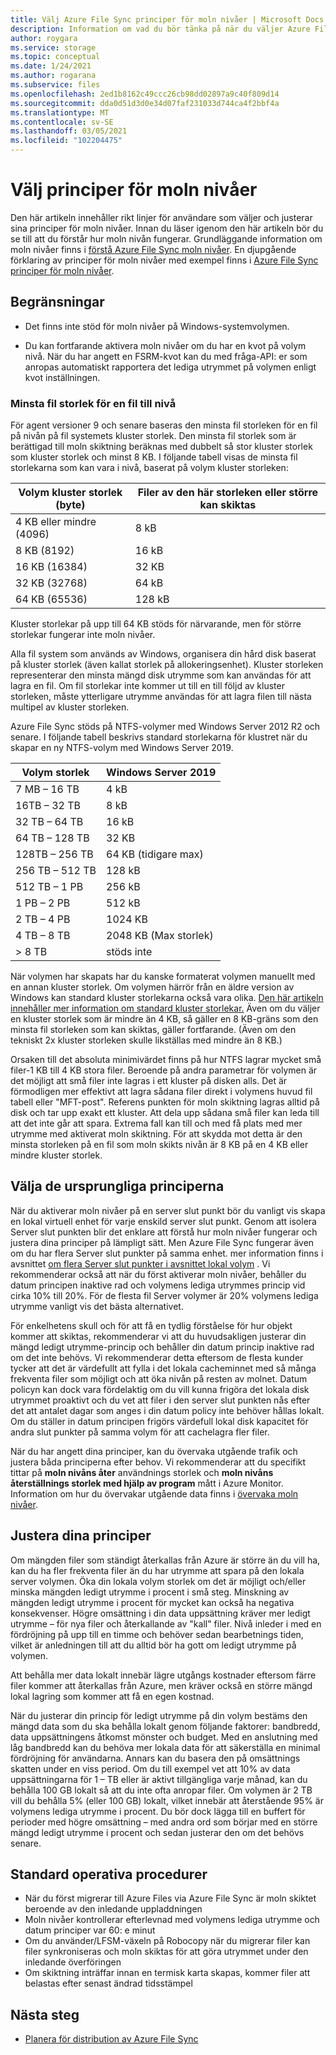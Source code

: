 ```yaml
---
title: Välj Azure File Sync principer för moln nivåer | Microsoft Docs
description: Information om vad du bör tänka på när du väljer Azure File Sync principer för moln nivåer.
author: roygara
ms.service: storage
ms.topic: conceptual
ms.date: 1/24/2021
ms.author: rogarana
ms.subservice: files
ms.openlocfilehash: 2ed1b8162c49ccc26cb98dd02897a9c40f809d14
ms.sourcegitcommit: dda0d51d3d0e34d07faf231033d744ca4f2bbf4a
ms.translationtype: MT
ms.contentlocale: sv-SE
ms.lasthandoff: 03/05/2021
ms.locfileid: "102204475"
---
```

# <a name="choose-cloud-tiering-policies"></a>Välj principer för moln nivåer

Den här artikeln innehåller rikt linjer för användare som väljer och justerar sina principer för moln nivåer. Innan du läser igenom den här artikeln bör du se till att du förstår hur moln nivån fungerar. Grundläggande information om moln nivåer finns i [förstå Azure File Sync moln nivåer](storage-sync-cloud-tiering-overview.md). En djupgående förklaring av principer för moln nivåer med exempel finns i [Azure File Sync principer för moln nivåer](storage-sync-cloud-tiering-policy.md).

## <a name="limitations"></a>Begränsningar
- Det finns inte stöd för moln nivåer på Windows-systemvolymen.

- Du kan fortfarande aktivera moln nivåer om du har en kvot på volym nivå. När du har angett en FSRM-kvot kan du med fråga-API: er som anropas automatiskt rapportera det lediga utrymmet på volymen enligt kvot inställningen. 

### <a name="minimum-file-size-for-a-file-to-tier"></a>Minsta fil storlek för en fil till nivå

För agent versioner 9 och senare baseras den minsta fil storleken för en fil på nivån på fil systemets kluster storlek. Den minsta fil storlek som är berättigad till moln skiktning beräknas med dubbelt så stor kluster storlek som kluster storlek och minst 8 KB. I följande tabell visas de minsta fil storlekarna som kan vara i nivå, baserat på volym kluster storleken:

|Volym kluster storlek (byte) |Filer av den här storleken eller större kan skiktas  |
|----------------------------|---------|
|4 KB eller mindre (4096)      | 8 kB    |
|8 KB (8192)                 | 16 kB   |
|16 KB (16384)               | 32 KB   |
|32 KB (32768)               | 64 kB   |
|64 KB (65536)    | 128 kB  |

Kluster storlekar på upp till 64 KB stöds för närvarande, men för större storlekar fungerar inte moln nivåer.

Alla fil system som används av Windows, organisera din hård disk baserat på kluster storlek (även kallat storlek på allokeringsenhet). Kluster storleken representerar den minsta mängd disk utrymme som kan användas för att lagra en fil. Om fil storlekar inte kommer ut till en till följd av kluster storleken, måste ytterligare utrymme användas för att lagra filen till nästa multipel av kluster storleken.

Azure File Sync stöds på NTFS-volymer med Windows Server 2012 R2 och senare. I följande tabell beskrivs standard storlekarna för klustret när du skapar en ny NTFS-volym med Windows Server 2019.

|Volym storlek    |Windows Server 2019             |
|---------------|--------------------------------|
|7 MB – 16 TB   | 4 kB                |
|16TB – 32 TB   | 8 kB                |
|32 TB – 64 TB   | 16 kB               |
|64 TB – 128 TB  | 32 KB               |
|128TB – 256 TB | 64 KB (tidigare max) |
|256 TB – 512 TB| 128 kB              |
|512 TB – 1 PB  | 256 kB              |
|1 PB – 2 PB    | 512 kB              |
|2 TB – 4 PB    | 1024 KB             |
|4 TB – 8 TB    | 2048 KB (Max storlek)  |
|> 8 TB         | stöds inte       |

När volymen har skapats har du kanske formaterat volymen manuellt med en annan kluster storlek. Om volymen härrör från en äldre version av Windows kan standard kluster storlekarna också vara olika. [Den här artikeln innehåller mer information om standard kluster storlekar.](https://support.microsoft.com/help/140365/default-cluster-size-for-ntfs-fat-and-exfat) Även om du väljer en kluster storlek som är mindre än 4 KB, så gäller en 8 KB-gräns som den minsta fil storleken som kan skiktas, gäller fortfarande. (Även om den tekniskt 2x kluster storleken skulle likställas med mindre än 8 KB.)

Orsaken till det absoluta minimivärdet finns på hur NTFS lagrar mycket små filer-1 KB till 4 KB stora filer. Beroende på andra parametrar för volymen är det möjligt att små filer inte lagras i ett kluster på disken alls. Det är förmodligen mer effektivt att lagra sådana filer direkt i volymens huvud fil tabell eller "MFT-post". Referens punkten för moln skiktning lagras alltid på disk och tar upp exakt ett kluster. Att dela upp sådana små filer kan leda till att det inte går att spara. Extrema fall kan till och med få plats med mer utrymme med aktiverat moln skiktning. För att skydda mot detta är den minsta storleken på en fil som moln skikts nivån är 8 KB på en 4 KB eller mindre kluster storlek. 

## <a name="selecting-your-initial-policies"></a>Välja de ursprungliga principerna

När du aktiverar moln nivåer på en server slut punkt bör du vanligt vis skapa en lokal virtuell enhet för varje enskild server slut punkt. Genom att isolera Server slut punkten blir det enklare att förstå hur moln nivåer fungerar och justera dina principer på lämpligt sätt. Men Azure File Sync fungerar även om du har flera Server slut punkter på samma enhet. mer information finns i avsnittet [om flera Server slut punkter i avsnittet lokal volym](storage-sync-cloud-tiering-policy.md#multiple-server-endpoints-on-a-local-volume) . Vi rekommenderar också att när du först aktiverar moln nivåer, behåller du datum principen inaktive rad och volymens lediga utrymmes princip vid cirka 10% till 20%. För de flesta fil Server volymer är 20% volymens lediga utrymme vanligt vis det bästa alternativet.

För enkelhetens skull och för att få en tydlig förståelse för hur objekt kommer att skiktas, rekommenderar vi att du huvudsakligen justerar din mängd ledigt utrymme-princip och behåller din datum princip inaktive rad om det inte behövs. Vi rekommenderar detta eftersom de flesta kunder tycker att det är värdefullt att fylla i det lokala cacheminnet med så många frekventa filer som möjligt och att öka nivån på resten av molnet. Datum policyn kan dock vara fördelaktig om du vill kunna frigöra det lokala disk utrymmet proaktivt och du vet att filer i den server slut punkten nås efter det att antalet dagar som anges i din datum policy inte behöver hållas lokalt. Om du ställer in datum principen frigörs värdefull lokal disk kapacitet för andra slut punkter på samma volym för att cachelagra fler filer.

När du har angett dina principer, kan du övervaka utgående trafik och justera båda principerna efter behov. Vi rekommenderar att du specifikt tittar på **moln nivåns åter** användnings storlek och **moln nivåns återställnings storlek med hjälp av program** mått i Azure Monitor. Information om hur du övervakar utgående data finns i [övervaka moln nivåer](storage-sync-monitor-cloud-tiering.md).

## <a name="adjusting-your-policies"></a>Justera dina principer

Om mängden filer som ständigt återkallas från Azure är större än du vill ha, kan du ha fler frekventa filer än du har utrymme att spara på den lokala server volymen. Öka din lokala volym storlek om det är möjligt och/eller minska mängden ledigt utrymme i procent i små steg. Minskning av mängden ledigt utrymme i procent för mycket kan också ha negativa konsekvenser. Högre omsättning i din data uppsättning kräver mer ledigt utrymme – för nya filer och återkallande av "kall" filer. Nivå inleder i med en fördröjning på upp till en timme och behöver sedan bearbetnings tiden, vilket är anledningen till att du alltid bör ha gott om ledigt utrymme på volymen.

Att behålla mer data lokalt innebär lägre utgångs kostnader eftersom färre filer kommer att återkallas från Azure, men kräver också en större mängd lokal lagring som kommer att få en egen kostnad. 

När du justerar din princip för ledigt utrymme på din volym bestäms den mängd data som du ska behålla lokalt genom följande faktorer: bandbredd, data uppsättningens åtkomst mönster och budget. Med en anslutning med låg bandbredd kan du behöva mer lokala data för att säkerställa en minimal fördröjning för användarna. Annars kan du basera den på omsättnings skatten under en viss period. Om du till exempel vet att 10% av data uppsättningarna för 1 – TB eller är aktivt tillgängliga varje månad, kan du behålla 100 GB lokalt så att du inte ofta anropar filer. Om volymen är 2 TB vill du behålla 5% (eller 100 GB) lokalt, vilket innebär att återstående 95% är volymens lediga utrymme i procent. Du bör dock lägga till en buffert för perioder med högre omsättning – med andra ord som börjar med en större mängd ledigt utrymme i procent och sedan justerar den om det behövs senare.

## <a name="standard-operating-procedures"></a>Standard operativa procedurer

- När du först migrerar till Azure Files via Azure File Sync är moln skiktet beroende av den inledande uppladdningen
- Moln nivåer kontrollerar efterlevnad med volymens lediga utrymme och datum principer var 60: e minut
- Om du använder/LFSM-växeln på Robocopy när du migrerar filer kan filer synkroniseras och moln skiktas för att göra utrymmet under den inledande överföringen 
- Om skiktning inträffar innan en termisk karta skapas, kommer filer att belastas efter senast ändrad tidsstämpel

## <a name="next-steps"></a>Nästa steg
* [Planera för distribution av Azure File Sync](storage-sync-files-planning.md)
